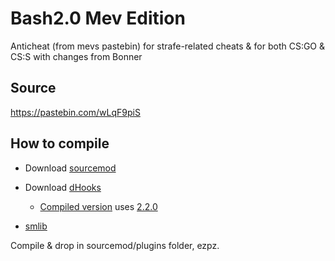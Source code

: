 # Bash2.0 Mev Edition
Anticheat (from mevs pastebin) for strafe-related cheats & for both CS:GO & CS:S with changes from Bonner

## Source
https://pastebin.com/wLqF9piS

## How to compile
* Download [sourcemod](https://www.sourcemod.net/downloads.php?branch=stable)
* Download [dHooks](https://forums.alliedmods.net/showthread.php?t=180114)
  * [Compiled version](https://github.com/isteinbrook/bash2/blob/master/bash2.smx) uses [2.2.0](http://users.alliedmods.net/~drifter/builds/dhooks/2.2/dhooks-2.2.0-hg126-linux.tar.gz)

* [smlib](https://github.com/splewis/smlib)

Compile & drop in sourcemod/plugins folder, ezpz.

